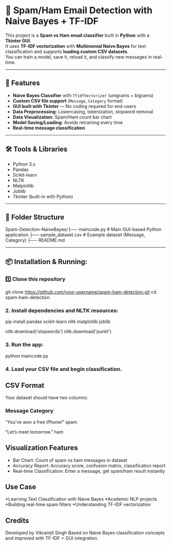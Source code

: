 # 📧 Spam/Ham Email Detection with Naive Bayes + TF-IDF

This project is a **Spam vs Ham email classifier** built in **Python** with a **Tkinter GUI**.  
It uses **TF-IDF vectorization** with **Multinomial Naive Bayes** for text classification and supports **loading custom CSV datasets**.  
You can train a model, save it, reload it, and classify new messages in real-time.

---

## 🚀 Features
- **Naive Bayes Classifier** with `TfidfVectorizer` (unigrams + bigrams)
- **Custom CSV file support** (`Message`, `Category` format)
- **GUI built with Tkinter** — No coding required for end-users
- **Data Preprocessing**: Lowercasing, tokenization, stopword removal
- **Data Visualization**: Spam/Ham count bar chart
- **Model Saving/Loading**: Avoids retraining every time
- **Real-time message classification**

---

## 🛠 Tools & Libraries
- Python 3.x
- Pandas
- Scikit-learn
- NLTK
- Matplotlib
- Joblib
- Tkinter (built-in with Python)

---

## 📂 Folder Structure

Spam-Detection-NaiveBayes/├── maincode.py # Main GUI-based Python application
├── sample_dataset.csv # Example dataset (Message, Category)
├── README.md

---

## 📦 Installation & Running:
### 1️⃣ Clone this repository

git clone https://github.com/your-username/spam-ham-detection.git
cd spam-ham-detection

### 2. Install dependencies and NLTK resources:

pip install pandas scikit-learn nltk matplotlib joblib

nltk.download('stopwords')
nltk.download('punkt')

### 3. Run the app:

python maincode.py

### 4. Load your CSV file and begin classification.

## CSV Format
Your dataset should have two columns:
### Message	Category
“You’ve won a free iPhone!”	              spam

“Let’s meet tomorrow.”	                   ham

## Visualization Features

* Bar Chart: Count of spam vs ham messages in dataset
* Accuracy Report: Accuracy score, confusion matrix, classification report
* Real-time Classification: Enter a message, get spam/ham result instantly

## Use Case

*Learning Text Classification with Naive Bayes
*Academic NLP projects
*Building real-time spam filters
*Understanding TF-IDF vectorization

## Credits

Developed by Vikramjit Singh
Based on Naive Bayes classification concepts and improved with TF-IDF + GUI integration.

